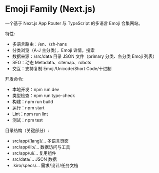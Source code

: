 # Emoji Family (Next.js)

一个基于 Next.js App Router 与 TypeScript 的多语言 Emoji 合集网站。

特性:
- 多语言路由：/en、/zh-hans
- 分类浏览（A-J 主分类），Emoji 详情，搜索
- 数据来源：/src/data 目录 JSON 文件（primary 分类、各分类 Emoji 列表）
- SEO：动态 Metadata、sitemap、robots
- 交互：支持复制 Emoji/Unicode/Short Code/十进制

开发命令:
- 本地开发：npm run dev
- 类型检查：npm run type-check
- 构建：npm run build
- 运行：npm start
- Lint：npm run lint
- 测试：npm test

目录结构（关键部分）:
- src/app/[lang]/... 多语言页面
- src/app/lib/... 数据访问与工具
- src/app/ui/... 复用组件
- src/data/... JSON 数据
- .kiro/specs/... 需求/设计/任务文档
